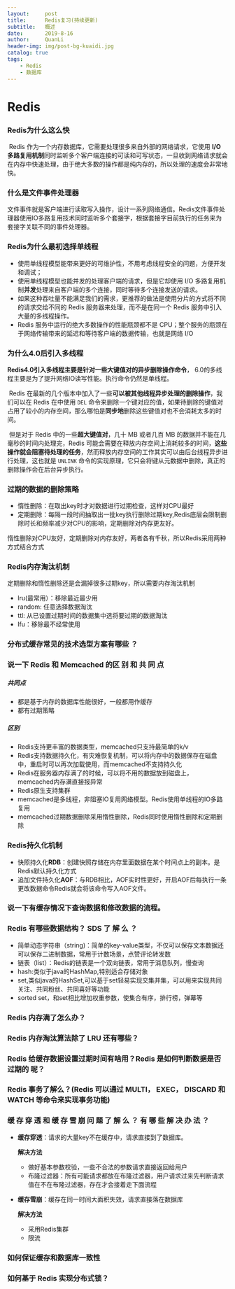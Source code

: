 ```yaml
---
layout:     post
title:      Redis复习(持续更新)
subtitle:   概述
date:       2019-8-16
author:     QuanLi
header-img: img/post-bg-kuaidi.jpg
catalog: true
tags:
    - Redis
    - 数据库
---
```


# Redis

### Redis为什么这么快

​	Redis 作为一个内存数据库，它需要处理很多来自外部的网络请求，它使用 **I/O 多路复用机制**同时监听多个客户端连接的可读和可写状态，一旦收到网络请求就会在内存中快速处理，由于绝大多数的操作都是纯内存的，所以处理的速度会非常地快。

### 什么是文件事件处理器

文件事件就是客户端进行读取写入操作，设计一系列网络通信。Redis文件事件处理器使用IO多路复用技术同时监听多个套接字，根据套接字目前执行的任务来为套接字关联不同的事件处理器。

### Redis为什么最初选择单线程

- 使用单线程模型能带来更好的可维护性，不用考虑线程安全的问题，方便开发和调试；
- 使用单线程模型也能并发的处理客户端的请求，但是它却使用 I/O 多路复用机制**并发**处理来自客户端的多个连接，同时等待多个连接发送的请求。
- 如果这种吞吐量不能满足我们的需求，更推荐的做法是使用分片的方式将不同的请求交给不同的 Redis 服务器来处理，而不是在同一个 Redis 服务中引入大量的多线程操作。
- Redis 服务中运行的绝大多数操作的性能瓶颈都不是 CPU；整个服务的瓶颈在于网络传输带来的延迟和等待客户端的数据传输，也就是网络 I/O

### 为什么4.0后引入多线程

​	**Redis4.0引入多线程主要是针对一些大键值对的异步删除操作命令**， 6.0的多线程主要是为了提升网络IO读写性能。执行命令仍然是单线程。

​	Redis 在最新的几个版本中加入了一些**可以被其他线程异步处理的删除操作**，我们可以在 Redis 在中使用 `DEL` 命令来删除一个键对应的值，如果待删除的键值对占用了较小的内存空间，那么哪怕是**同步地**删除这些键值对也不会消耗太多的时间。

​	但是对于 Redis 中的一些**超大键值对**，几十 MB 或者几百 MB 的数据并不能在几毫秒的时间内处理完，Redis 可能会需要在释放内存空间上消耗较多的时间，**这些操作就会阻塞待处理的任务**，然而释放内存空间的工作其实可以由后台线程异步进行处理，这也就是 `UNLINK` 命令的实现原理，它只会将键从元数据中删除，真正的删除操作会在后台异步执行。

### 过期的数据的删除策略

- 惰性删除：在取出key时才对数据进行过期检查，这样对CPU最好
- 定期删除：每隔一段时间抽取出一批key执行删除过期key,Redis底层会限制删除时长和频率减少对CPU的影响，定期删除对内存更友好。

惰性删除对CPU友好，定期删除对内存友好，两者各有千秋，所以Redis采用两种方式结合方式

### Redis内存淘汰机制

定期删除和惰性删除还是会漏掉很多过期key，所以需要内存淘汰机制

- lru(最常用）：移除最近最少用
- random:  任意选择数据淘汰
-  ttl: 从已设置过期时间的数据集中选将要过期的数据淘汰
-  lfu：移除最不经常使用

### 分布式缓存常见的技术选型方案有哪些 ？

###  说一下 **Redis** 和 **Memcached** 的区 别 和 共 同 点 

##### 共同点

- 都是基于内存的数据库性能很好，一般都用作缓存
- 都有过期策略

##### 区别

- Redis支持更丰富的数据类型，memcached只支持最简单的k/v
- Redis支持数据持久化，有灾难恢复机制，可以将内存中的数据保存在磁盘中，重启时可以再次加载使用，而memcached不支持持久化
- Redis在服务器内存满了的时候，可以将不用的数据放到磁盘上，memcached内存满直接报异常
- Redis原生支持集群
- memcached是多线程，非阻塞IO复用网络模型。Redis使用单线程的IO多路复用
- memcached过期数据删除采用惰性删除，Redis同时使用惰性删除和定期删除

###  Redis持久化机制

- 快照持久化**RDB**：创建快照存储在内存里面数据在某个时间点上的副本。是Redis默认持久化方式
- 追加文件持久化**AOF**：与RDB相比，AOF实时性更好，开启AOF后每执行一条更改数据命令Redis就会将该命令写入AOF文件。

### 说一下有缓存情况下查询数据和修改数据的流程。

### **Redis** 有哪些数据结构？ **SDS** 了 解 么 ？

- 简单动态字符串（string)：简单的key-value类型，不仅可以保存文本数据还可以保存二进制数据，常用于计数场景，点赞评论转发数
- 链表（list）：Redis的链表是一个双向链表，常用于消息队列，慢查询
- hash:类似于java的HashMap,特别适合存储对象
- set,类似java的HashSet,可以基于set轻易实现交集并集，可以用来实现共同关注、共同粉丝、共同喜好等功能
- sorted set，和set相比增加权重参数，使集合有序，排行榜，弹幕等

### Redis 内存满了怎么办？

### Redis 内存淘汰算法除了 LRU 还有哪些？ 

### Redis 给缓存数据设置过期时间有啥用？Redis 是如何判断数据是否过期的 呢？ 

### Redis 事务了解么？(Redis 可以通过 **MULTI**， **EXEC**， **DISCARD** 和 **WATCH** 等命令来实现事务功能)

### 缓 存 穿 透 和 缓 存 雪 崩 问 题 了 解 么 ？ 有 哪 些 解 决 办 法 ？

- **缓存穿透**：请求的大量key不在缓存中，请求直接到了数据库。

  **解决方法**

  - 做好基本参数校验，一些不合法的参数请求直接返回给用户
  - 布隆过滤器：所有可能请求都放在布隆过滤器，用户请求过来先判断请求值在不在布隆过滤器，存在才会接着走下面流程

- **缓存雪崩**：缓存在同一时间大面积失效，请求直接落在数据库

  **解决方法**

  - 采用Redis集群
  - 限流

### 如何保证缓存和数据库一致性



### 如何基于 Redis 实现分布式锁？

